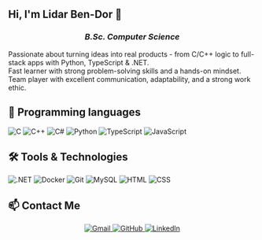 ## Hi, I'm Lidar Ben-Dor 👋

<h3 align="center"><i>B.Sc. Computer Science</i></h3>

Passionate about turning ideas into real products - from C/C++ logic to full-stack apps with Python, TypeScript & .NET.  
Fast learner with strong problem-solving skills and a hands-on mindset.  
Team player with excellent communication, adaptability, and a strong work ethic.

## 🧠 Programming languages
![C](https://img.shields.io/badge/C-00599C?style=flat&logo=c&logoColor=white)
![C++](https://img.shields.io/badge/C++-00599C?style=flat&logo=cplusplus&logoColor=white)
![C#](https://img.shields.io/badge/C%23-239120?style=flat&logo=csharp&logoColor=white)
![Python](https://img.shields.io/badge/Python-3776AB?style=flat&logo=python&logoColor=white)
![TypeScript](https://img.shields.io/badge/TypeScript-3178C6?style=flat&logo=typescript&logoColor=white)
![JavaScript](https://img.shields.io/badge/JavaScript-F7DF1E?style=flat&logo=javascript&logoColor=black)

## 🛠️ Tools & Technologies

![.NET](https://img.shields.io/badge/.NET-512BD4?style=flat&logo=dotnet&logoColor=white)
![Docker](https://img.shields.io/badge/Docker-2496ED?style=flat&logo=docker&logoColor=white)
![Git](https://img.shields.io/badge/Git-F05032?style=flat&logo=git&logoColor=white)
![MySQL](https://img.shields.io/badge/MySQL-4479A1?style=flat&logo=mysql&logoColor=white)
![HTML](https://img.shields.io/badge/HTML5-E34F26?style=flat&logo=html5&logoColor=white)
![CSS](https://img.shields.io/badge/CSS3-1572B6?style=flat&logo=css3&logoColor=white)

## 📫 Contact Me

<p align="center">
  <a href="mailto:lidar210599@gmail.com">
    <img src="https://img.icons8.com/fluency/48/gmail-new.png" alt="Gmail"/>
  </a>
  <a href="https://github.com/lidarbd">
    <img src="https://img.icons8.com/fluency/48/github.png" alt="GitHub"/>
  </a>
  <a href="https://www.linkedin.com/in/lidar-ben-dor-199575236/">
    <img src="https://img.icons8.com/fluency/48/linkedin.png" alt="LinkedIn"/>
  </a>
</p>




<!--
**lidarbd/lidarbd** is a ✨ _special_ ✨ repository because its `README.md` (this file) appears on your GitHub profile.

Here are some ideas to get you started:

- 🔭 I’m currently working on ...
- 🌱 I’m currently learning ...
- 👯 I’m looking to collaborate on ...
- 🤔 I’m looking for help with ...
- 💬 Ask me about ...
- 📫 How to reach me: ...
- 😄 Pronouns: ...
- ⚡ Fun fact: ...
-->
